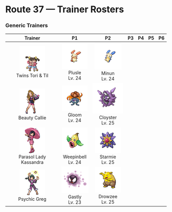# Route 37 — Trainer Rosters

### Generic Trainers

| Trainer | P1 | P2 | P3 | P4 | P5 | P6 |
|:-------:|:--:|:--:|:--:|:--:|:--:|:--:|
| ![Twins Tori & Til](../../assets/trainers/twins.png "Twins Tori & Til")<br>Twins Tori & Til | ![Plusle](../../assets/sprites/plusle/front.gif "Plusle: It absorbs electricity from telephone poles. It shorts out its body to create crackling noises.")<br>Plusle<br>Lv. 24 | ![Minun](../../assets/sprites/minun/front.gif "Minun: Exposure to electricity from MINUN and PLUSLE promotes blood circulation and relaxes muscles.")<br>Minun<br>Lv. 24 |
| ![Beauty Callie](../../assets/trainers/beauty.png "Beauty Callie")<br>Beauty Callie | ![Gloom](../../assets/sprites/gloom/front.gif "Gloom: It secretes a sticky, drool-like honey. Although sweet, it smells too repulsive to get very close.")<br>Gloom<br>Lv. 24 | ![Cloyster](../../assets/sprites/cloyster/front.gif "Cloyster: CLOYSTER that live in seas with harsh tidal currents grow large, sharp spikes on their shells.")<br>Cloyster<br>Lv. 25 |
| ![Parasol Lady Kassandra](../../assets/trainers/parasol_lady.png "Parasol Lady Kassandra")<br>Parasol Lady Kassandra | ![Weepinbell](../../assets/sprites/weepinbell/front.gif "Weepinbell: If its prey is bigger than its mouth, it slices up the victim with sharp leaves, then eats every morsel.")<br>Weepinbell<br>Lv. 24 | ![Starmie](../../assets/sprites/starmie/front.gif "Starmie: Regardless of the environment it lives in, its body grows to form a symmetrical geometric shape.")<br>Starmie<br>Lv. 25 |
| ![Psychic Greg](../../assets/trainers/psychic.png "Psychic Greg")<br>Psychic Greg | ![Gastly](../../assets/sprites/gastly/front.gif "Gastly: Its body is made of gas. Despite lacking substance, it can envelop an opponent of any size and cause suffocation.")<br>Gastly<br>Lv. 23 | ![Drowzee](../../assets/sprites/drowzee/front.gif "Drowzee: It remembers every dream it eats. It rarely eats the dreams of adults because children’s are much tastier.")<br>Drowzee<br>Lv. 25 |


